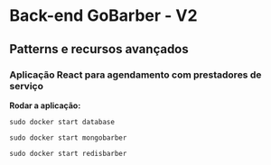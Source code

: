 # Back-end GoBarber - V2
## Patterns e recursos avançados


### Aplicação React para agendamento com prestadores de serviço

**Rodar a aplicação:**

`sudo docker start database`

`sudo docker start mongobarber`

`sudo docker start redisbarber`
